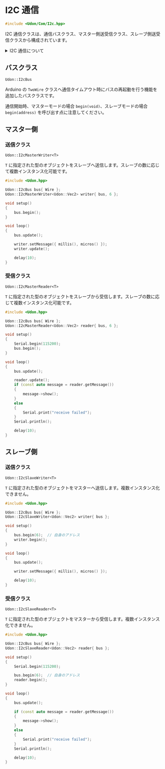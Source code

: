 # I2C 通信

```cpp
#include <Udon/Com/I2c.hpp>
```

I2C 通信クラスは、通信バスクラス、マスター側送受信クラス、スレーブ側送受信クラスから構成されています。

<details>
<summary> I2C 通信について </summary>

複数のデバイス間で通信を行う際の通信方式

### 用語

`バス` 通信線

`マスター` 通信を制御するデバイス (1 つのバスに通常 1 つ)

`スレーブ` マスターに従って通信を行うデバイス (1 つのバスに複数)

`アドレス` スレーブに割り当てる固有値

### 特徴

`同期通信`

`バス型通信` 複数のデバイスが同じバスを共有して通信

`マスタースレーブ方式` マスターがデータのやり取りを管理 スレーブ同士で通信することはできません。

### 通信イメージ

```mermaid
flowchart LR
    マスターマイコン --I2C--> 1[モータースレーブ]
    マスターマイコン --I2C--> 2[モータースレーブ]
    マスターマイコン <--I2C--> コントローラースレーブ
```

</details>

## バスクラス

`Udon::I2cBus`

Arduino の `TwoWire` クラスへ通信タイムアウト時にバスの再起動を行う機能を追加したバスクラスです。

通信開始時、マスターモードの場合 `begin(void)`、スレーブモードの場合 `begin(address)` を呼び出す点に注意してください。

## マスター側

### 送信クラス

`Udon::I2cMasterWriter<T>`

`T` に指定された型のオブジェクトをスレーブへ送信します。スレーブの数に応じて複数インスタンス化可能です。

```cpp
#include <Udon.hpp>

Udon::I2cBus bus{ Wire };
Udon::I2cMasterWriter<Udon::Vec2> writer{ bus, 6 };

void setup()
{
    bus.begin();
}

void loop()
{
    bus.update();

    writer.setMessage({ millis(), micros() });
    writer.update();

    delay(10);
}
```

### 受信クラス

`Udon::I2cMasterReader<T>`

`T` に指定された型のオブジェクトをスレーブから受信します。スレーブの数に応じて複数インスタンス化可能です。

```cpp
#include <Udon.hpp>

Udon::I2cBus bus{ Wire };
Udon::I2cMasterReader<Udon::Vec2> reader{ bus, 6 };

void setup()
{
    Serial.begin(115200);
    bus.begin();
}

void loop()
{
    bus.update();

    reader.update();
    if (const auto message = reader.getMessage())
    {
        message->show();
    }
    else
    {
        Serial.print("receive failed");
    }
    Serial.println();

    delay(10);
}
```

## スレーブ側

### 送信クラス

`Udon::I2cSlaveWriter<T>`

`T` に指定された型のオブジェクトをマスターへ送信します。複数インスタンス化できません。

```cpp
#include <Udon.hpp>

Udon::I2cBus bus{ Wire };
Udon::I2cSlaveWriter<Udon::Vec2> writer{ bus };

void setup()
{
    bus.begin(6);  // 自身のアドレス
    writer.begin();
}

void loop()
{
    bus.update();

    writer.setMessage({ millis(), micros() });

    delay(10);
}
```

### 受信クラス

`Udon::I2cSlaveReader<T>`

`T` に指定された型のオブジェクトをマスターから受信します。複数インスタンス化できません。

```cpp
#include <Udon.hpp>

Udon::I2cBus bus{ Wire };
Udon::I2cSlaveReader<Udon::Vec2> reader{ bus };

void setup()
{
    Serial.begin(115200);

    bus.begin(6);  // 自身のアドレス
    reader.begin();
}

void loop()
{
    bus.update();

    if (const auto message = reader.getMessage())
    {
        message->show();
    }
    else
    {
        Serial.print("receive failed");
    }
    Serial.println();

    delay(10);
}
```

